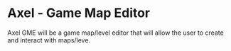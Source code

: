 # Axel - Game Map Editor
Axel GME will be a game map/level editor that will allow the user to create and interact with maps/leve.
